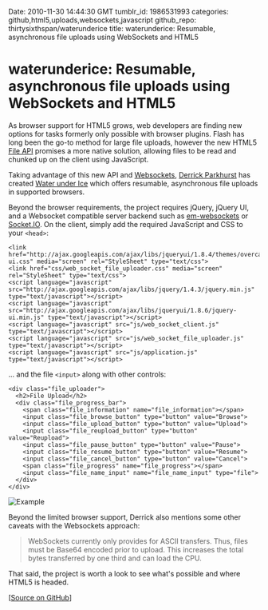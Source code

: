 Date: 2010-11-30 14:44:30 GMT
tumblr_id: 1986531993
categories: github,html5,uploads,websockets,javascript
github_repo: thirtysixthspan/waterunderice
title: waterunderice: Resumable, asynchronous file uploads using WebSockets and HTML5

# waterunderice: Resumable, asynchronous file uploads using WebSockets and HTML5

As browser support for HTML5 grows, web developers are finding new options for tasks formerly only possible with browser plugins. Flash has long been the go-to method for large file uploads, however the new HTML5 [File API](http://www.w3.org/TR/FileAPI/) promises a more native solution, allowing files to be read and chunked up on the client using JavaScript.

Taking advantage of this new API and [Websockets](http://thechangelog.com/post/927103350/episode-0-3-1-websockets), [Derrick Parkhurst](https://github.com/thirtysixthspan) has created [Water under Ice](https://github.com/thirtysixthspan/waterunderice) which offers resumable, asynchronous file uploads in supported browsers.

Beyond the browser requirements, the project requires jQuery, jQuery UI, and a Websocket compatible server backend such as [em-websockets](http://github.com/igrigorik/em-websocket) or [Socket.IO](http://socket.io). On the client, simply add the required JavaScript and CSS to your `<head>`:

    <link href="http://ajax.googleapis.com/ajax/libs/jqueryui/1.8.4/themes/overcast/jquery-ui.css" media="screen" rel="StyleSheet" type="text/css">  
    <link href="css/web_socket_file_uploader.css" media="screen" rel="StyleSheet" type="text/css">
    <script language="javascript" src="http://ajax.googleapis.com/ajax/libs/jquery/1.4.3/jquery.min.js" type="text/javascript"></script>
    <script language="javascript" src="http://ajax.googleapis.com/ajax/libs/jqueryui/1.8.6/jquery-ui.min.js" type="text/javascript"></script>  
    <script language="javascript" src="js/web_socket_client.js" type="text/javascript"></script>
    <script language="javascript" src="js/web_socket_file_uploader.js" type="text/javascript"></script>
    <script language="javascript" src="js/application.js" type="text/javascript"></script>

... and the file `<input>` along with other controls:

    <div class="file_uploader">
      <h2>File Upload</h2>
      <div class="file_progress_bar">
        <span class="file_information" name="file_information"></span>
        <input class="file_browse_button" type="button" value="Browse">
        <input class="file_upload_button" type="button" value="Upload">
        <input class="file_reupload_button" type="button" value="Reupload">
        <input class="file_pause_button" type="button" value="Pause">
        <input class="file_resume_button" type="button" value="Resume">
        <input class="file_cancel_button" type="button" value="Cancel">
        <span class="file_progress" name="file_progress"></span>
        <input class="file_name_input" name="file_name_input" type="file">
      </div>
    </div>

![Example](http://f.cl.ly/items/0E1R263V2y3g0i0o241c/Screen%20shot%202010-11-30%20at%208.38.06%20AM.png)

Beyond the limited browser support, Derrick also mentions some other caveats with the Websockets approach:

> WebSockets currently only provides for ASCII transfers. Thus, files must be Base64 encoded prior to upload. This increases the total bytes transferred by one third and can load the CPU.

That said, the project is worth a look to see what's possible and where HTML5 is headed.

[[Source on GitHub](http://github.com/thirtysixthspan/waterunderice)]
